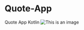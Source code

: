 # Quote-App
Quote App Kotlin
![This is an image]([https://github.com/DR844/Quote-App/blob/master/app/src/main/res/drawable/Quote.png])
